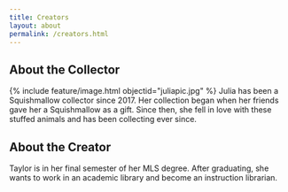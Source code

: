```yaml
---
title: Creators  
layout: about  
permalink: /creators.html
---
```

## About the Collector  
{% include feature/image.html objectid="juliapic.jpg" %}
Julia has been a Squishmallow collector since 2017. Her collection began when her friends gave her a Squishmallow as a gift. Since then, she fell in love with these stuffed animals and has been collecting ever since.  

## About the Creator  
Taylor is in her final semester of her MLS degree. After graduating, she wants to work in an academic library and become an instruction librarian.

